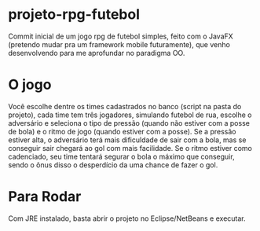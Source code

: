 # projeto-rpg-futebol
Commit inicial de um jogo rpg de futebol simples, feito com o JavaFX (pretendo mudar pra um framework mobile futuramente), que venho desenvolvendo para me aprofundar no paradigma OO.

# O jogo
Você escolhe dentre os times cadastrados no banco (script na pasta do projeto), cada time tem três jogadores, simulando futebol de rua, escolhe o adversário e seleciona o tipo de pressão (quando não estiver com a posse de bola) e o ritmo de jogo (quando estiver com a posse). Se a pressão estiver alta, o adversário terá mais dificuldade de sair com a bola, mas se conseguir sair chegará ao gol com mais facilidade. Se o ritmo estiver como cadenciado, seu time tentará segurar o bola o máximo que conseguir, sendo o ônus disso o desperdício da uma chance de fazer o gol.

# Para Rodar
Com JRE instalado, basta abrir o projeto no Eclipse/NetBeans e executar.

